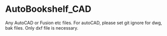 # AutoBookshelf_CAD
Any AutoCAD or Fusion etc files. For autoCAD, please set git ignore for dwg, bak files. Only dxf file is necessary.
